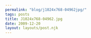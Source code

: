 ```yaml
---
permalink: "blog/j1024x768-04962jpg/"
tags: posts
title: J1024x768-04962.jpg
date: 2009-12-20
layout: layouts/post.njk
---
```


